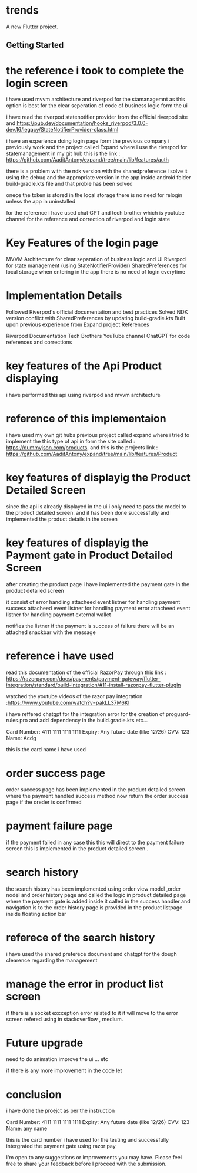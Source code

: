 # trends

A new Flutter project.

## Getting Started

# the reference i took to complete the login screen 

i have used mvvm architecture and riverpod for the stamanagemnt as this option is best for the clear seperation of code of business logic form the ui

i have read the riverpod statenotifier provider from the official riverpod site and https://pub.dev/documentation/hooks_riverpod/3.0.0-dev.16/legacy/StateNotifierProvider-class.html

i have an experience doing login page form the previous company i previously  work and the project called  Expand where i use the riverpod for statemanagement in my git hub this is the link : 
https://github.com/AaditAntony/expand/tree/main/lib/features/auth

there is a problem with the ndk version with the sharedpreference i solve it using the debug and the appropriate version in the app inside android folder  build-gradle.kts file and that proble has been solved

onece the token is stored in the local storage there is no need for relogin unless the app in uninstalled

for the reference i have used chat GPT and tech brother which is youtube channel  for the  reference and correction of riverpod and login state

# Key Features of the login page

MVVM Architecture for clear separation of business logic and UI
Riverpod for state management (using StateNotifierProvider)
SharedPreferences for local storage
when entering in the app there is no need of login everytime


# Implementation Details

Followed Riverpod's official documentation and best practices
Solved NDK version conflict with SharedPreferences by updating build-gradle.kts
Built upon previous experience from Expand project
References

Riverpod Documentation
Tech Brothers YouTube channel
ChatGPT for code references and corrections

# key features of the Api Product displaying 

i have performed this api using riverpod and mvvm architecture

# reference of this implementaion
i have used my own git hubs previous project  called expand where i tried to implement the this type of api in form the site called : https://dummyjson.com/products. and this is the projects link  : https://github.com/AaditAntony/expand/tree/main/lib/features/Product


# key features of displayig the Product Detailed Screen

since the api is already displayed in the ui i only need to pass the model to the product detailed screen. and it has been done successfully and implemented the product details in the screen

# key features of displayig the Payment gate in Product Detailed Screen
after creating the product page i have implemented the payment gate in the product detailed screen

it consist of error handling
attacheed event listner for handling payment success
attacheed event listner for handling payment error
attacheed event listner for handling payment external wallet

notifies the listner if the payment is success of failure there will be an attached snackbar with the message 

# reference i have used

read this documentation of the official RazorPay through this link : https://razorpay.com/docs/payments/payment-gateway/flutter-integration/standard/build-integration/#11-install-razorpay-flutter-plugin

watched the youtube videos of the razor pay integration :https://www.youtube.com/watch?v=pakLL37M6KI

i have reffered chatgpt for the integration error for the creation of proguard-rules.pro and add dependency in the build.gradle.kts etc...

Card Number: 4111 1111 1111 1111
Expiry: Any future date (like 12/26)
CVV: 123
Name: Acdg

this is the card name i have used

# order success page
order success page has been implemented in the product detailed screen where the
payment handled success method now return  the order success page if the oreder is confirmed

# payment failure page

if the payment failed in any case this this will direct to the payment failure screen this is
implemented in the product detailed screen .

# search history
the search history has been implemented using order view model ,order nodel and order history page and called the logic in product detailed page where the payment gate is added inside it called in the success handler and navigation is to the order history page is provided in the product listpage inside floating action bar

# referece of the search history 

i have used the shared preferece document and chatgpt for the dough clearence regarding the management

# manage the error in product list screen

if there is a socket excception error related to it it will move to the error screen
 refered using 
in stackoverflow , medium.

# Future upgrade 

need to do animation
improve the ui ... etc

if there is any more improvement in the code let

# conclusion

i have done the proejct as per the instruction 

Card Number: 4111 1111 1111 1111
Expiry: Any future date (like 12/26)
CVV: 123
Name: any name

this is the card number i have used for the testing and successfully intergrated the payment gate using razor pay



I'm open to any suggestions or improvements you may have. Please feel free to share your feedback before I proceed with the submission.




